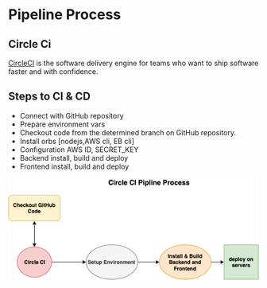 Pipeline Process
==========

## Circle Ci
[CircleCI](https://circleci.com) is the software delivery engine for teams who want to ship software faster and with confidence.

## Steps to CI & CD
- Connect with GitHub repository
- Prepare environment vars
- Checkout code from the determined branch on GitHub repository.
- Install orbs [nodejs,AWS cli, EB cli]
- Configuration AWS ID, SECRET_KEY
- Backend install, build and deploy
- Frontend install, build and deploy

![Pipeline Process](./screenshots/pipline_procces.png)
